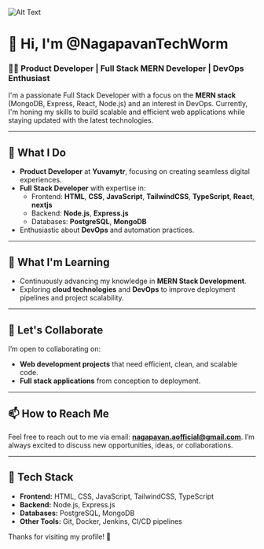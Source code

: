 ![Alt Text](https://user-images.githubusercontent.com/74038190/213910845-af37a709-8995-40d6-be59-724526e3c3d7.gif)
# 👋 Hi, I'm @NagapavanTechWorm

### 👨‍💻 Product Developer | Full Stack MERN Developer | DevOps Enthusiast

I'm a passionate Full Stack Developer with a focus on the **MERN stack** (MongoDB, Express, React, Node.js) and an interest in DevOps. Currently, I'm honing my skills to build scalable and efficient web applications while staying updated with the latest technologies.

---

## 👀 What I Do
- **Product Developer** at **Yuvamytr**, focusing on creating seamless digital experiences.
- **Full Stack Developer** with expertise in:
  - Frontend: **HTML**, **CSS**, **JavaScript**, **TailwindCSS**, **TypeScript**, **React**, **nextjs**
  - Backend: **Node.js**, **Express.js**
  - Databases: **PostgreSQL**, **MongoDB**
- Enthusiastic about **DevOps** and automation practices.

---

## 🌱 What I'm Learning
- Continuously advancing my knowledge in **MERN Stack Development**.
- Exploring **cloud technologies** and **DevOps** to improve deployment pipelines and project scalability.

---

## 💬 Let's Collaborate
I’m open to collaborating on:
- **Web development projects** that need efficient, clean, and scalable code.
- **Full stack applications** from conception to deployment.

---

## 📫 How to Reach Me
Feel free to reach out to me via email: **nagapavan.aofficial@gmail.com**. I’m always excited to discuss new opportunities, ideas, or collaborations.

---

## 🔧 Tech Stack
- **Frontend:** HTML, CSS, JavaScript, TailwindCSS, TypeScript
- **Backend:** Node.js, Express.js
- **Databases:** PostgreSQL, MongoDB
- **Other Tools:** Git, Docker, Jenkins, CI/CD pipelines

Thanks for visiting my profile! 🌟
